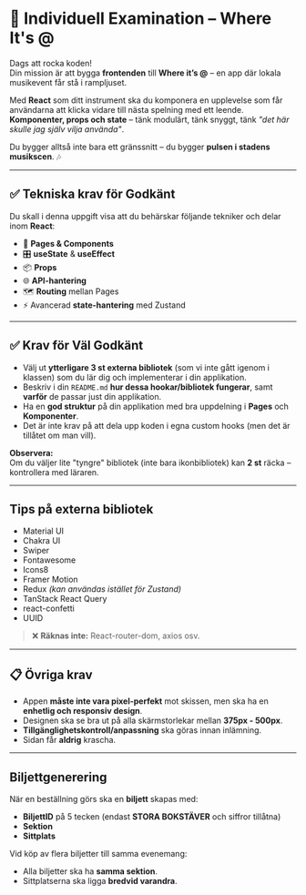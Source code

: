 # 🎸 Individuell Examination – Where It's @

Dags att rocka koden!  
Din mission är att bygga **frontenden** till **Where it’s @** – en app där lokala musikevent får stå i rampljuset.  

Med **React** som ditt instrument ska du komponera en upplevelse som får användarna att klicka vidare till nästa spelning med ett leende.  
**Komponenter, props och state** – tänk modulärt, tänk snyggt, tänk *"det här skulle jag själv vilja använda"*.  

Du bygger alltså inte bara ett gränssnitt – du bygger **pulsen i stadens musikscen**. 🎶

---

## ✅ Tekniska krav för Godkänt

Du skall i denna uppgift visa att du behärskar följande tekniker och delar inom **React**:

- 📄 **Pages & Components**
- 🎛️ **useState** & **useEffect**
- 📦 **Props**
- 🌐 **API-hantering**
- 🗺️ **Routing** mellan Pages
- ⚡ Avancerad **state-hantering** med Zustand

---

## ✅ Krav för Väl Godkänt

- Välj ut **ytterligare 3 st externa bibliotek** (som vi inte gått igenom i klassen) som du lär dig och implementerar i din applikation.  
- Beskriv i din `README.md` **hur dessa hookar/bibliotek fungerar**, samt **varför** de passar just din applikation.
- Ha en **god struktur** på din applikation med bra uppdelning i **Pages** och **Komponenter**.  
- Det är inte krav på att dela upp koden i egna custom hooks (men det är tillåtet om man vill).

 **Observera:**  
Om du väljer lite "tyngre" bibliotek (inte bara ikonbibliotek) kan **2 st** räcka – kontrollera med läraren.

---

##  Tips på externa bibliotek

-  Material UI  
-  Chakra UI  
-  Swiper  
-  Fontawesome  
-  Icons8  
-  Framer Motion  
-  Redux *(kan användas istället för Zustand)*  
-  TanStack React Query  
-  react-confetti  
-  UUID  

> ❌ **Räknas inte:** React-router-dom, axios osv.

---

## 📋 Övriga krav

- Appen **måste inte vara pixel-perfekt** mot skissen, men ska ha en **enhetlig och responsiv design**.  
- Designen ska se bra ut på alla skärmstorlekar mellan **375px - 500px**.  
- **Tillgänglighetskontroll/anpassning** ska göras innan inlämning.  
- Sidan får **aldrig** krascha.  

---

##  Biljettgenerering

När en beställning görs ska en **biljett** skapas med:

-  **BiljettID** på 5 tecken (endast **STORA BOKSTÄVER** och siffror tillåtna)  
-  **Sektion**  
-  **Sittplats**  

Vid köp av flera biljetter till samma evenemang:
- Alla biljetter ska ha **samma sektion**.  
- Sittplatserna ska ligga **bredvid varandra**.
